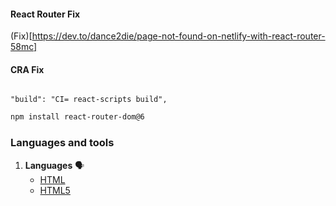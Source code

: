 #### React Router Fix

(Fix)[https://dev.to/dance2die/page-not-found-on-netlify-with-react-router-58mc]

#### CRA Fix

```

"build": "CI= react-scripts build",

```

```sh
npm install react-router-dom@6
```


### Languages and tools

1. **Languages** 🗣️
    + [HTML](https://github.com/topics/html)
    + [HTML5](https://github.com/topics/html5)
